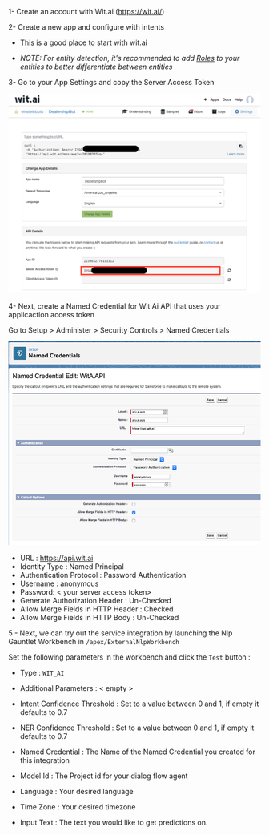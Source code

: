 1- Create an account with Wit.ai (https://wit.ai/)

2- Create a new app and configure with intents

- [This](https://wit.ai/docs/quickstart) is a good place to start with wit.ai

- *NOTE: For entity detection, it's recommended to add [Roles](https://medium.com/wit-ai/entities-with-roles-f52fde683637) to your entities to better differentiate between entities*

3- Go to your App Settings and copy the Server Access Token 

![Wit.ai Setup](/docs/guides/images/witAi/wit1.png?raw=true)

4- Next, create a Named Credential for Wit Ai API that uses your applicaction access token

Go to Setup > Administer > Security Controls > Named Credentials

![Wit.ai Setup](/docs/guides/images/witAi/wit2.png?raw=true)

- URL : https://api.wit.ai
- Identity Type : Named Principal
- Authentication Protocol : Password Authentication
- Username : anonymous
- Password: < your server access token>
- Generate Authorization Header : Un-Checked
- Allow Merge Fields in HTTP Header : Checked
- Allow Merge Fields in HTTP Body : Un-Checked

5 - Next, we can try out the service integration by launching the Nlp Gauntlet Workbench in `/apex/ExternalNlpWorkbench`

Set the following parameters in the workbench and click the `Test` button :

- Type :  `WIT_AI`
- Additional Parameters : < empty >
- Intent Confidence Threshold : Set to a value between 0 and 1, if empty it defaults to 0.7
- NER Confidence Threshold : Set to a value between 0 and 1, if empty it defaults to 0.7

- Named Credential : The Name of the Named Credential you created for this integration
- Model Id : The Project id for your dialog flow agent

- Language : Your desired language
- Time Zone : Your desired timezone
- Input Text : The text you would like to get predictions on. 
